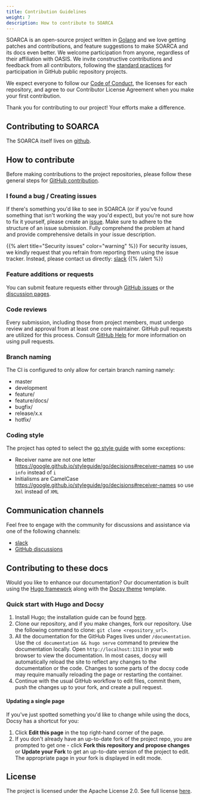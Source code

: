 ```yaml
---
title: Contribution Guidelines
weight: 7
description: How to contribute to SOARCA
---
```


SOARCA is an open-source project written in [Golang](https://go.dev/) and we love getting patches and contributions, and feature suggestions to make SOARCA and its docs even better. We welcome participation from anyone, regardless of their affiliation with OASIS. We invite constructive contributions and feedback from all contributors, following the [standard practices](https://docs.github.com/en/get-started/exploring-projects-on-github/contributing-to-a-project) for participation in GitHub public repository projects.

We expect everyone to follow our [Code of Conduct](/docs/contribution-guidelines/code_of_conduct/), the licenses for each repository, and agree to our Contributor License Agreement when you make your first contribution.

Thank you for contributing to our project! Your efforts make a difference.

## Contributing to SOARCA

The SOARCA itself lives on [github](https://github.com/COSSAS/SOARCA).

## How to contribute

Before making contributions to the project repositories, please follow these general steps for [GitHub contribution](https://docs.github.com/en/get-started/exploring-projects-on-github/contributing-to-a-project). 

### I found a bug / Creating issues

If there's something you'd like to see in SOARCA (or if you've found something that isn't working the way you'd expect), but you're not sure how to fix it yourself, please create an [issue](https://github.com/COSSAS/SOARCA/issues/new/choose). Make sure to adhere to the structure of an issue submission. Fully comprehend the problem at hand and provide comprehensive details in your issue description.


{{% alert title="Security issues" color="warning" %}}
For security issues, we kindly request that you refrain from reporting them using the issue tracker. Instead, please contact us directly: [slack](https://cossas.slack.com/archives/C06L65375TN)
{{% /alert %}}


### Feature additions or requests

You can submit feature requests either through [GitHub issues](https://github.com/COSSAS/SOARCA/issues) or the [discussion pages](https://github.com/COSSAS/SOARCA/discussions).

### Code reviews

Every submission, including those from project members, must undergo review and approval from at least one core maintainer. GitHub pull requests are utilized for this process. Consult [GitHub Help](https://help.github.com/articles/about-pull-requests/) for more
information on using pull requests.

### Branch naming

The CI is configured to only allow for certain branch naming namely:
- master
- development
- feature/<your feature name here>
- feature/docs/<your feature to update docs>
- bugfix/<your bugfix here>
- release/x.x
- hotfix/<your hotfix on a release branch>

### Coding style

The project has opted to select the [go style guide](https://google.github.io/styleguide/go/) with some exceptions:
- Receiver name are not one letter https://google.github.io/styleguide/go/decisions#receiver-names so use `info` instead of `i` 
- Initialisms are CamelCase https://google.github.io/styleguide/go/decisions#receiver-names so use `Xml` instead of `XML`

## Communication channels

Feel free to engage with the community for discussions and assistance via one of the following channels:

- [slack](https://cossas.slack.com/archives/C06L65375TN)
- [GitHub discussions](https://github.com/COSSAS/SOARCA/discussions)

## Contributing to these docs
 
Would you like to enhance our documentation? Our documentation is built using the [Hugo framework](https://gohugo.io/) along with the [Docsy theme](https://github.com/google/docsy) template.

### Quick start with Hugo and Docsy

1. Install Hugo; the installation guide can be found [here](https://gohugo.io/getting-started/quick-start/).
2. Clone our repository, and if you make changes, fork our repository. Use the following command to clone: `git clone <repository_url>`.
3. All the documentation for the GitHub Pages lives under `/documentation`. Use the `cd documentation && hugo serve` command to preview the documentation locally. Open `http://localhost:1313` in your web browser to view the documentation. In most cases, docsy will automatically reload the site to reflect any changes to the documentation or the code. Changes to some parts of the docsy code may require manually reloading the page or restarting the container.
4. Continue with the usual GitHub workflow to edit files, commit them, push the changes up to your fork, and create a pull request.


#### Updating a single page

If you've just spotted something you'd like to change while using the docs, Docsy has a shortcut for you:

1. Click **Edit this page** in the top right-hand corner of the page.
1. If you don't already have an up-to-date fork of the project repo, you are prompted to get one - click **Fork this repository and propose changes** or **Update your Fork** to get an up-to-date version of the project to edit. The appropriate page in your fork is displayed in edit mode.


## License 

The project is licensed under the Apache License 2.0. See full license [here](https://github.com/COSSAS/SOARCA/blob/development/LICENSE).